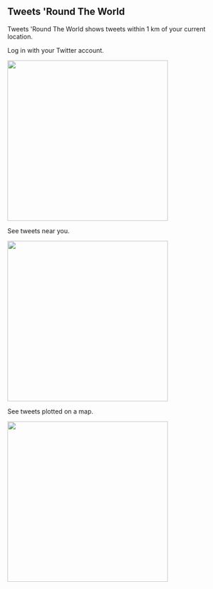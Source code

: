 ## Tweets 'Round The World

Tweets 'Round The World shows tweets within 1 km of your current location.

Log in with your Twitter account.

<img src="https://github.com/ohhelloserena/nwhacks2018/blob/master/image/Screenshot_20180114-122336(1).png" width="360">

See tweets near you.

<img src="https://github.com/ohhelloserena/nwhacks2018/blob/master/image/Screenshot_20180114-122601.png" width="360">

See tweets plotted on a map.

<img src="https://github.com/ohhelloserena/nwhacks2018/blob/master/image/Screenshot_20180114-122745.png" width="360">





